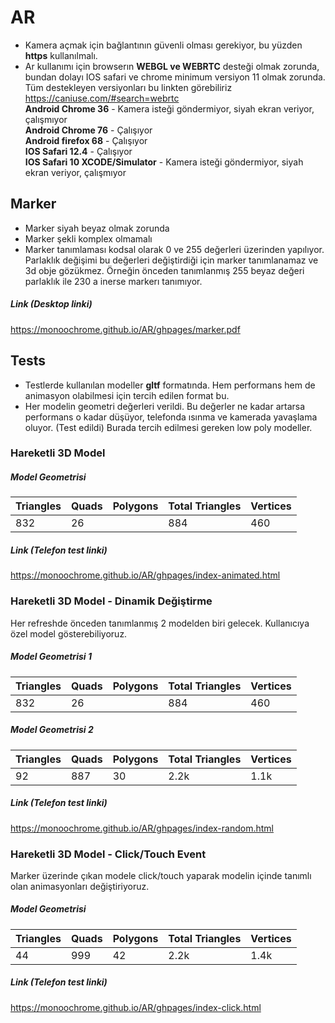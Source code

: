 # AR
- Kamera açmak için bağlantının güvenli  olması gerekiyor, bu yüzden **https** kullanılmalı.
- Ar kullanımı için browserın **WEBGL ve WEBRTC** desteği olmak zorunda, bundan dolayı IOS safari ve chrome minimum versiyon 11  olmak zorunda. Tüm destekleyen versiyonları bu linkten görebiliriz https://caniuse.com/#search=webrtc  
**Android Chrome 36** - Kamera isteği göndermiyor, siyah ekran veriyor, çalışmıyor  
**Android Chrome 76** - Çalışıyor  
**Android firefox 68** - Çalışıyor  
**IOS Safari 12.4** - Çalışıyor  
**IOS Safari 10 XCODE/Simulator** - Kamera isteği göndermiyor, siyah ekran veriyor, çalışmıyor  

## Marker
- Marker siyah beyaz olmak zorunda
- Marker şekli komplex olmamalı
- Marker tanımlaması kodsal olarak 0 ve 255 değerleri üzerinden yapılıyor. Parlaklık değişimi bu değerleri değiştirdiği için marker tanımlanamaz ve 3d obje gözükmez. Örneğin önceden tanımlanmış 255 beyaz değeri parlaklık ile 230 a inerse markerı tanımıyor.
##### Link (Desktop linki)
https://monoochrome.github.io/AR/ghpages/marker.pdf

## Tests
- Testlerde kullanılan modeller **gltf** formatında. Hem performans hem de animasyon olabilmesi için tercih edilen format bu. 
- Her modelin geometri değerleri verildi. Bu değerler ne kadar artarsa performans o kadar düşüyor, telefonda ısınma ve kamerada yavaşlama oluyor. (Test edildi) Burada tercih edilmesi gereken low poly modeller. 

### Hareketli 3D Model
##### Model Geometrisi
|Triangles|Quads|Polygons|Total Triangles|Vertices|
|---|---|---|---|---|
|832|26||884|460|

##### Link (Telefon test linki)
https://monoochrome.github.io/AR/ghpages/index-animated.html

### Hareketli 3D Model - Dinamik Değiştirme
Her refreshde önceden tanımlanmış 2 modelden biri gelecek. Kullanıcıya özel model gösterebiliyoruz.

##### Model Geometrisi 1
|Triangles|Quads|Polygons|Total Triangles|Vertices|
|---|---|---|---|---|
|832|26||884|460|
##### Model Geometrisi 2
|Triangles|Quads|Polygons|Total Triangles|Vertices|
|---|---|---|---|---|
|92|887|30|2.2k|1.1k|

##### Link (Telefon test linki)
https://monoochrome.github.io/AR/ghpages/index-random.html

### Hareketli 3D Model - Click/Touch Event
Marker üzerinde çıkan modele click/touch yaparak modelin içinde tanımlı olan animasyonları değiştiriyoruz. 

##### Model Geometrisi
|Triangles|Quads|Polygons|Total Triangles|Vertices|
|---|---|---|---|---|
|44|999|42|2.2k|1.4k|

##### Link (Telefon test linki)
https://monoochrome.github.io/AR/ghpages/index-click.html
